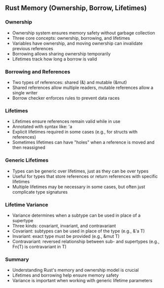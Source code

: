 ## Rust Memory (Ownership, Borrow, Lifetimes)

### Ownership

- Ownership system ensures memory safety without garbage collection
- Three core concepts: ownership, borrowing, and lifetimes
- Variables have ownership, and moving ownership can invalidate previous references
- Borrowing allows sharing ownership temporarily
- Lifetimes track how long a borrow is valid

### Borrowing and References

- Two types of references: shared (&) and mutable (&mut)
- Shared references allow multiple readers, mutable references allow a single writer
- Borrow checker enforces rules to prevent data races

### Lifetimes

- Lifetimes ensure references remain valid while in use
- Annotated with syntax like: 'a
- Explicit lifetimes required in some cases (e.g., for structs with references)
- Sometimes lifetimes can have "holes" when a reference is moved and then reassigned

### Generic Lifetimes

- Types can be generic over lifetimes, just as they can be over types
- Useful for types that store references or return references with specific lifetimes
- Multiple lifetimes may be necessary in some cases, but often just complicate type signatures

### Lifetime Variance

- Variance determines when a subtype can be used in place of a supertype
- Three kinds: covariant, invariant, and contravariant
- Covariant: subtypes can be used in place of the type (e.g., &'a T)
- Invariant: exact type must be provided (e.g., &mut T)
- Contravariant: reversed relationship between sub- and supertypes (e.g., Fn(T) is contravariant in T)

### Summary

- Understanding Rust's memory and ownership model is crucial
- Lifetimes and borrowing help ensure memory safety
- Variance is important when working with generic lifetime parameters


